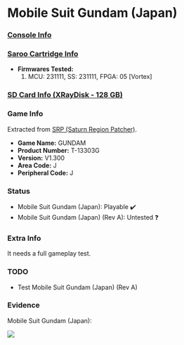 # Mobile Suit Gundam (Japan)

### [Console Info](../../../../../Info/Consoles/VA13/README.md)

### [Saroo Cartridge Info](../../../../../Info/Cartridges/RetroGameParadiseStore/1.32F/README.md)

- <b>Firmwares Tested:</b>
  1. MCU: 231111, SS: 231111, FPGA: 05 [Vortex]

### [SD Card Info (XRayDisk - 128 GB)](../../../../../Info/SdCards/XRayDisk/128GB/fat32/README.md)

### Game Info

Extracted from [SRP (Saturn Region Patcher)](https://segaxtreme.net/resources/saturn-region-patcher.81/download).

- <b>Game Name:</b> GUNDAM
- <b>Product Number:</b> T-13303G
- <b>Version:</b> V1.300
- <b>Area Code:</b> J
- <b>Peripheral Code:</b> J

### Status

- Mobile Suit Gundam (Japan): Playable :heavy_check_mark:
- Mobile Suit Gundam (Japan) (Rev A): Untested :question:

### Extra Info

It needs a full gameplay test.

### TODO

- Test Mobile Suit Gundam (Japan) (Rev A)

### Evidence

Mobile Suit Gundam (Japan):

[![](https://img.youtube.com/vi/rHKvgVxV-J4/0.jpg)](https://www.youtube.com/watch?v=rHKvgVxV-J4)

